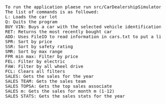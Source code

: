 <pre>
To run the application plaese run src/CarDealershipSimulator.java /n
The list of commands is as followed:
L: Loads the car lot
Q: Quits the program
BUY VIN: Buys a car with the selected vehicle identification number
RET: Returns the most recently bought car
ADD: Uses FileIO to read information in cars.txt to put a list of cars in the Cars object array list
SPR: Sort by price
SSR: Sort by safety rating
SMR: Sort by max range
FPR min max: Filter by price
FEL: Filter by electric
FAW: Filter by all wheel drive
FCL: Clears all filters
SALES: Gets the sales for the year
SALES TEAM: Gets the sales team
SALES TOPSA: Gets the top sales associate
SALES m: Gets the sales for month m (1-12)
SALES STATS: Gets the sales stats for the year
</pre>
